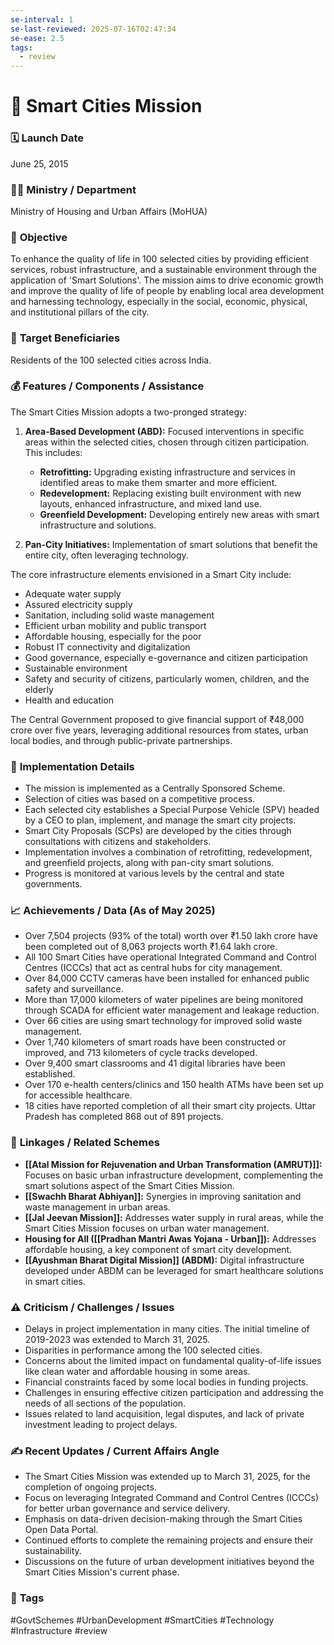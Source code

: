 ```yaml
---
se-interval: 1
se-last-reviewed: 2025-07-16T02:47:34
se-ease: 2.5
tags:
  - review
---
```

# 📌 Smart Cities Mission

### 🗓️ **Launch Date**
June 25, 2015

### 🧑‍🏫 **Ministry / Department**
Ministry of Housing and Urban Affairs (MoHUA)

### 🎯 **Objective**
To enhance the quality of life in 100 selected cities by providing efficient services, robust infrastructure, and a sustainable environment through the application of 'Smart Solutions'. The mission aims to drive economic growth and improve the quality of life of people by enabling local area development and harnessing technology, especially in the social, economic, physical, and institutional pillars of the city.

### 👥 **Target Beneficiaries**
Residents of the 100 selected cities across India.

### 💰 **Features / Components / Assistance**
The Smart Cities Mission adopts a two-pronged strategy:

1.  **Area-Based Development (ABD):** Focused interventions in specific areas within the selected cities, chosen through citizen participation. This includes:
    * **Retrofitting:** Upgrading existing infrastructure and services in identified areas to make them smarter and more efficient.
    * **Redevelopment:** Replacing existing built environment with new layouts, enhanced infrastructure, and mixed land use.
    * **Greenfield Development:** Developing entirely new areas with smart infrastructure and solutions.

2.  **Pan-City Initiatives:** Implementation of smart solutions that benefit the entire city, often leveraging technology.

The core infrastructure elements envisioned in a Smart City include:
* Adequate water supply
* Assured electricity supply
* Sanitation, including solid waste management
* Efficient urban mobility and public transport
* Affordable housing, especially for the poor
* Robust IT connectivity and digitalization
* Good governance, especially e-governance and citizen participation
* Sustainable environment
* Safety and security of citizens, particularly women, children, and the elderly
* Health and education

The Central Government proposed to give financial support of ₹48,000 crore over five years, leveraging additional resources from states, urban local bodies, and through public-private partnerships.

### 📍 **Implementation Details**
-   The mission is implemented as a Centrally Sponsored Scheme.
-   Selection of cities was based on a competitive process.
-   Each selected city establishes a Special Purpose Vehicle (SPV) headed by a CEO to plan, implement, and manage the smart city projects.
-   Smart City Proposals (SCPs) are developed by the cities through consultations with citizens and stakeholders.
-   Implementation involves a combination of retrofitting, redevelopment, and greenfield projects, along with pan-city smart solutions.
-   Progress is monitored at various levels by the central and state governments.

### 📈 **Achievements / Data** (As of May 2025)
-   Over 7,504 projects (93% of the total) worth over ₹1.50 lakh crore have been completed out of 8,063 projects worth ₹1.64 lakh crore.
-   All 100 Smart Cities have operational Integrated Command and Control Centres (ICCCs) that act as central hubs for city management.
-   Over 84,000 CCTV cameras have been installed for enhanced public safety and surveillance.
-   More than 17,000 kilometers of water pipelines are being monitored through SCADA for efficient water management and leakage reduction.
-   Over 66 cities are using smart technology for improved solid waste management.
-   Over 1,740 kilometers of smart roads have been constructed or improved, and 713 kilometers of cycle tracks developed.
-   Over 9,400 smart classrooms and 41 digital libraries have been established.
-   Over 170 e-health centers/clinics and 150 health ATMs have been set up for accessible healthcare.
-   18 cities have reported completion of all their smart city projects. Uttar Pradesh has completed 868 out of 891 projects.

### 🧩 **Linkages / Related Schemes**
-   **[[Atal Mission for Rejuvenation and Urban Transformation (AMRUT)]]:** Focuses on basic urban infrastructure development, complementing the smart solutions aspect of the Smart Cities Mission.
-   **[[Swachh Bharat Abhiyan]]:** Synergies in improving sanitation and waste management in urban areas.
-   **[[Jal Jeevan Mission]]:** Addresses water supply in rural areas, while the Smart Cities Mission focuses on urban water management.
-   **Housing for All ([[Pradhan Mantri Awas Yojana - Urban]]):** Addresses affordable housing, a key component of smart city development.
-   **[[Ayushman Bharat Digital Mission]] (ABDM):** Digital infrastructure developed under ABDM can be leveraged for smart healthcare solutions in smart cities.

### ⚠️ **Criticism / Challenges / Issues**
-   Delays in project implementation in many cities. The initial timeline of 2019-2023 was extended to March 31, 2025.
-   Disparities in performance among the 100 selected cities.
-   Concerns about the limited impact on fundamental quality-of-life issues like clean water and affordable housing in some areas.
-   Financial constraints faced by some local bodies in funding projects.
-   Challenges in ensuring effective citizen participation and addressing the needs of all sections of the population.
-   Issues related to land acquisition, legal disputes, and lack of private investment leading to project delays.

### ✍️ **Recent Updates / Current Affairs Angle**
-   The Smart Cities Mission was extended up to March 31, 2025, for the completion of ongoing projects.
-   Focus on leveraging Integrated Command and Control Centres (ICCCs) for better urban governance and service delivery.
-   Emphasis on data-driven decision-making through the Smart Cities Open Data Portal.
-   Continued efforts to complete the remaining projects and ensure their sustainability.
-   Discussions on the future of urban development initiatives beyond the Smart Cities Mission's current phase.

### 🔗 **Tags**
#GovtSchemes #UrbanDevelopment #SmartCities #Technology #Infrastructure
#review